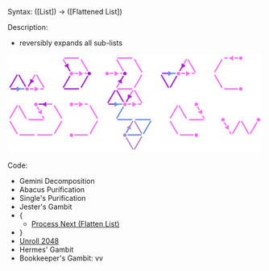 Syntax:
(\[List]) -> (\[Flattened List])

Description:
* reversibly expands all sub-lists 


![](../../Images/Flatten%20List%20Code.png)

Code:

* Gemini Decomposition
* Abacus Purification
* Single's Purification
* Jester's Gambit
* {
	* [Process Next (Flatten List)](Process%20Next%20(Flatten%20List).md)
* }
* [Unroll 2048](../Loop%20Unrolling/Unroll%202048.md)
* Hermes' Gambit
* Bookkeeper's Gambit: vv